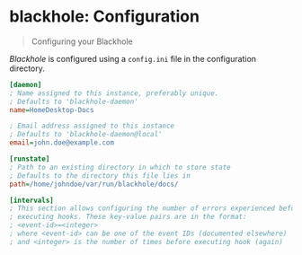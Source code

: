 # blackhole: Configuration

> Configuring your Blackhole

*Blackhole* is configured using a `config.ini` file in the configuration
directory.

```ini
[daemon]
; Name assigned to this instance, preferably unique.
; Defaults to 'blackhole-daemon'
name=HomeDesktop-Docs

; Email address assigned to this instance
; Defaults to 'blackhole-daemon@local'
email=john.doe@example.com

[runstate]
; Path to an existing directory in which to store state
; Defaults to the directory this file lies in
path=/home/johndoe/var/run/blackhole/docs/

[intervals]
; This section allows configuring the number of errors experienced before
; executing hooks. These key-value pairs are in the format:
; <event-id>=<integer>
; where <event-id> can be one of the event IDs (documented elsewhere)
; and <integer> is the number of times before executing hook (again)
```
